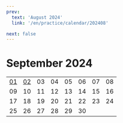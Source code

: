 ```yaml
---
prev:
  text: 'August 2024'
  link: '/en/practice/calendar/202408'

next: false
---
```

# September 2024

<table class="calendar">
	<tr>
		<td><a href=/en/practice/prob/20240901>01</a><br><Badge type="danger" text="Bid"/></td>
		<td><a href=/en/practice/prob/20240902>02</a><br><Badge type="warning" text="Play"/></td>
		<td>03</td>
		<td>04</td>
		<td>05</td>
		<td>06</td>
		<td>07</td>
		<td>08</td>
	</tr>
	<tr>
		<td>09</td>
		<td>10</td>
		<td>11</td>
		<td>12</td>
		<td>13</td>
		<td>14</td>
		<td>15</td>
		<td>16</td>
	</tr>
	<tr>
		<td>17</td>
		<td>18</td>
		<td>19</td>
		<td>20</td>
		<td>21</td>
		<td>22</td>
		<td>23</td>
		<td>24</td>
	</tr>
    <tr>
        <td>25</td>
		<td>26</td>
		<td>27</td>
		<td>28</td>
		<td>29</td>
		<td>30</td>
		<td></td>
		<td></td>
	</tr>
</table>

<Badge type="info" text="&uarr; Practice"/> [<Badge type="tip" text="Learning ->"/>](/en/learning/calendar/202409)